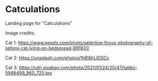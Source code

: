# Catculations
Landing page for "Catculations"


Image credits: 

Cat 1: https://www.pexels.com/photo/selective-focus-photography-of-sphinx-cat-lying-on-bedspread-991831/

Cat 2: https://unsplash.com/photos/1hBWrLIDSCc

Cat 3: https://cdn.pixabay.com/photo/2021/01/24/20/47/tabby-5946499_960_720.jpg
